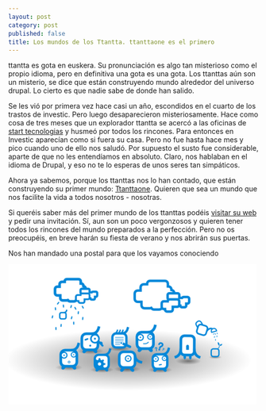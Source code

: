 ```yaml
---
layout: post
category: post
published: false
title: Los mundos de los Ttantta. ttanttaone es el primero
---
```


ttantta es gota en euskera. Su pronunciación es algo tan misterioso como el propio idioma, pero en definitiva una gota es una gota. Los ttanttas aún son un misterio, se dice que están construyendo mundo alrededor del universo drupal. Lo cierto es que nadie sabe de donde han salido.
 
Se les vió por primera vez hace casi un año, escondidos en el cuarto de los trastos de investic. Pero luego desaparecieron misteriosamente. Hace como cosa de tres meses que un explorador ttantta se acercó a las oficinas de <a href="http://www.startecnologias.com" title="Start Tecnologías">start tecnologias</a> y husmeó por todos los rincones. Para entonces en Investic aparecían como si fuera su casa. Pero no fue hasta hace mes y pico cuando uno de ello nos saludó. Por supuesto el susto fue considerable, aparte de que no les entendíamos en absoluto. Claro,  nos hablaban en el idioma de Drupal, y eso no te lo esperas de unos seres tan simpáticos. 

Ahora ya sabemos, porque los ttanttas nos lo han contado, que están construyendo su primer mundo: <a href="http://www.ttanttaone.net" title="ttanttaone">Ttanttaone</a>. Quieren que sea un mundo que nos facilite la vida a todos nosotros - nosotras.

Si queréis saber más del primer mundo de los ttanttas podéis <a href="http://www.ttanttaone.net" title="ttanttaone">visitar su web</a> y pedir una invitación. Sí, aun son un poco vergonzosos y quieren tener todos los rincones del mundo preparados a la perfección. Pero no os preocupéis, en breve harán su fiesta de verano y nos abrirán sus puertas.

Nos han mandado una postal para que los vayamos conociendo

<img src="/medias/mundo_ttanttaone2.png" width="500" height="282" alt="ttanttaworld" />